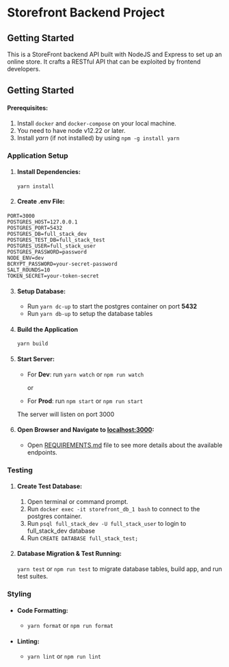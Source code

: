 # Storefront Backend Project

## Getting Started

This is a StoreFront backend API built with NodeJS and Express to set up an online store. It crafts a RESTful API that can be exploited by frontend developers.

## Getting Started

#### Prerequisites:

1. Install `docker` and `docker-compose` on your local machine.
2. You need to have node v12.22 or later.
3. Install _yarn_ (if not installed) by using `npm -g install yarn`

### Application Setup

1. #### Install Dependencies:

   `yarn install`

2. #### Create **.env** File:

```
PORT=3000
POSTGRES_HOST=127.0.0.1
POSTGRES_PORT=5432
POSTGRES_DB=full_stack_dev
POSTGRES_TEST_DB=full_stack_test
POSTGRES_USER=full_stack_user
POSTGRES_PASSWORD=password
NODE_ENV=dev
BCRYPT_PASSWORD=your-secret-password
SALT_ROUNDS=10
TOKEN_SECRET=your-token-secret
```

3. #### Setup Database:

   - Run `yarn dc-up` to start the postgres container on port **5432**
   - Run `yarn db-up` to setup the database tables

4. #### Build the Application
   `yarn build`
5. #### Start Server:

   - For **Dev**: run `yarn watch` or `npm run watch`

     or

   - For **Prod**: run `npm start` or `npm run start`

   The server will listen on port 3000

6. #### Open Browser and Navigate to [localhost:3000](http://localhost:3000):

   - Open [REQUIREMENTS.md](./REQUIREMENTS.md) file to see more details about the available endpoints.

### Testing

1. #### Create Test Database:
   1. Open terminal or command prompt.
   2. Run `docker exec -it storefront_db_1 bash` to connect to the postgres container.
   3. Run `psql full_stack_dev -U full_stack_user` to login to full_stack_dev database
   4. Run `CREATE DATABASE full_stack_test;`
2. #### Database Migration & Test Running:

   `yarn test` or `npm run test` to migrate database tables, build app, and run test suites.

### Styling

- #### Code Formatting:
  - `yarn format` or `npm run format`
- #### Linting:
  - `yarn lint` or `npm run lint`
